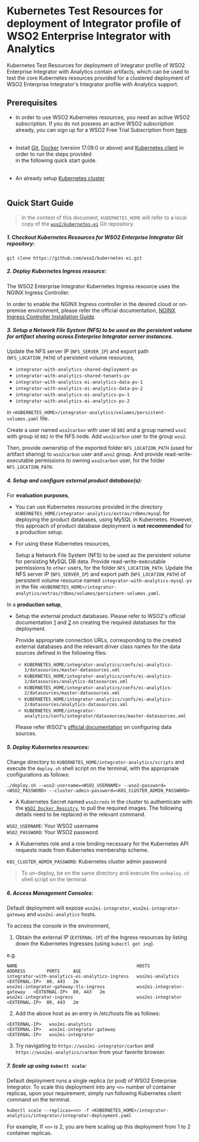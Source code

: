 # Kubernetes Test Resources for deployment of Integrator profile of WSO2 Enterprise Integrator with Analytics

Kubernetes Test Resources for deployment of Integrator profile of WSO2 Enterprise Integrator with Analytics
contain artifacts, which can be used to test the core Kubernetes resources provided for a clustered deployment
of WSO2 Enterprise Integrator's Integrator profile with Analytics support.

## Prerequisites

* In order to use WSO2 Kubernetes resources, you need an active WSO2 subscription. If you do not possess an active WSO2
subscription already, you can sign up for a WSO2 Free Trial Subscription from [here](https://wso2.com/free-trial-subscription).<br><br>

* Install [Git](https://git-scm.com/book/en/v2/Getting-Started-Installing-Git), [Docker](https://www.docker.com/get-docker)
(version 17.09.0 or above) and [Kubernetes client](https://kubernetes.io/docs/tasks/tools/install-kubectl/)
in order to run the steps provided<br>in the following quick start guide.<br><br>

* An already setup [Kubernetes cluster](https://kubernetes.io/docs/setup/pick-right-solution/)<br><br>
 
## Quick Start Guide

>In the context of this document, `KUBERNETES_HOME` will refer to a local copy of the [`wso2/kubernetes-ei`](https://github.com/wso2/kubernetes-ei/)
Git repository.<br>

##### 1. Checkout Kubernetes Resources for WSO2 Enterprise Integrator Git repository:

```
git clone https://github.com/wso2/kubernetes-ei.git
```

##### 2. Deploy Kubernetes Ingress resource:

The WSO2 Enterprise Integrator Kubernetes Ingress resource uses the NGINX Ingress Controller.

In order to enable the NGINX Ingress controller in the desired cloud or on-premise environment,
please refer the official documentation, [NGINX Ingress Controller Installation Guide](https://kubernetes.github.io/ingress-nginx/deploy/).

##### 3. Setup a Network File System (NFS) to be used as the persistent volume for artifact sharing across Enterprise Integrator server instances.

Update the NFS server IP (`NFS_SERVER_IP`) and export path (`NFS_LOCATION_PATH`) of persistent volume resources,

* `integrator-with-analytics-shared-deployment-pv`
* `integrator-with-analytics-shared-tenants-pv`
* `integrator-with-analytics-ei-analytics-data-pv-1`
* `integrator-with-analytics-ei-analytics-data-pv-2`
* `integrator-with-analytics-ei-analytics-pv-1`
* `integrator-with-analytics-ei-analytics-pv-2`

in `<KUBERNETES_HOME>/integrator-analytics/volumes/persistent-volumes.yaml` file.

Create a user named `wso2carbon` with user id `802` and a group named `wso2` with group id `802` in the NFS node.
Add `wso2carbon` user to the group `wso2`.

Then, provide ownership of the exported folder `NFS_LOCATION_PATH` (used for artifact sharing) to `wso2carbon` user and `wso2` group.
And provide read-write-executable permissions to owning `wso2carbon` user, for the folder `NFS_LOCATION_PATH`.

##### 4. Setup and configure external product database(s):

For **evaluation purposes**,

* You can use Kubernetes resources provided in the directory `KUBERNETES_HOME/integrator-analytics/extras/rdbms/mysql`
for deploying the product databases, using MySQL in Kubernetes. However, this approach of product database deployment is
**not recommended** for a production setup.

* For using these Kubernetes resources,

    Setup a Network File System (NFS) to be used as the persistent volume for persisting MySQL DB data.
    Provide read-write-executable permissions to `other` users, for the folder `NFS_LOCATION_PATH`.
    Update the NFS server IP (`NFS_SERVER_IP`) and export path (`NFS_LOCATION_PATH`) of persistent volume resource
    named `integrator-with-analytics-mysql-pv` in the file `<KUBERNETES_HOME>/integrator-analytics/extras/rdbms/volumes/persistent-volumes.yaml`.
    
In a **production setup**,

* Setup the external product databases. Please refer to WSO2's official documentation [1](https://docs.wso2.com/display/EI620/Clustering+the+ESB+Profile#ClusteringtheESBProfile-Creatingthedatabases)
  and [2](https://docs.wso2.com/display/EI620/Minimum+High+Availability+Deployment) on creating the required databases for the deployment.
  
  Provide appropriate connection URLs, corresponding to the created external databases and the relevant driver class names for the data sources defined in
  the following files:
  
  * `KUBERNETES_HOME/integrator-analytics/confs/ei-analytics-1/datasources/master-datasources.xml`
  * `KUBERNETES_HOME/integrator-analytics/confs/ei-analytics-1/datasources/analytics-datasources.xml`
  * `KUBERNETES_HOME/integrator-analytics/confs/ei-analytics-2/datasources/master-datasources.xml`
  * `KUBERNETES_HOME/integrator-analytics/confs/ei-analytics-2/datasources/analytics-datasources.xml`
  * `KUBERNETES_HOME/integrator-analytics/confs/integrator/datasources/master-datasources.xml`
  
  Please refer WSO2's [official documentation](https://docs.wso2.com/display/ADMIN44x/Configuring+master-datasources.xml) on configuring data sources.
    
##### 5. Deploy Kubernetes resources:

Change directory to `KUBERNETES_HOME/integrator-analytics/scripts` and execute the `deploy.sh` shell script on the terminal, with the appropriate configurations as follows:

```
./deploy.sh --wso2-username=<WSO2_USERNAME> --wso2-password=<WSO2_PASSWORD> --cluster-admin-password=<K8S_CLUSTER_ADMIN_PASSWORD>
```

* A Kubernetes Secret named `wso2creds` in the cluster to authenticate with the [`WSO2 Docker Registry`](https://docker.wso2.com), to pull the required images.
The following details need to be replaced in the relevant command.

`WSO2_USERNAME`: Your WSO2 username<br>
`WSO2_PASSWORD`: Your WSO2 password

* A Kubernetes role and a role binding necessary for the Kubernetes API requests made from Kubernetes membership scheme.

`K8S_CLUSTER_ADMIN_PASSWORD`: Kubernetes cluster admin password

>To un-deploy, be on the same directory and execute the `undeploy.sh` shell script on the terminal.

##### 6. Access Management Consoles:

Default deployment will expose `wso2ei-integrator`, `wso2ei-integrator-gateway` and `wso2ei-analytics` hosts.

To access the console in the environment,

1. Obtain the external IP (`EXTERNAL-IP`) of the Ingress resources by listing down the Kubernetes Ingresses (using `kubectl get ing`).

e.g.

```
NAME                                             HOSTS                       ADDRESS        PORTS     AGE
integrator-with-analytics-ei-analytics-ingress   wso2ei-analytics            <EXTERNAL-IP>  80, 443   2m
wso2ei-integrator-gateway-tls-ingress            wso2ei-integrator-gateway   <EXTERNAL-IP>  80, 443   2m
wso2ei-integrator-ingress                        wso2ei-integrator           <EXTERNAL-IP>  80, 443   2m
```

2. Add the above host as an entry in /etc/hosts file as follows:

```
<EXTERNAL-IP>	wso2ei-analytics
<EXTERNAL-IP>	wso2ei-integrator-gateway
<EXTERNAL-IP>	wso2ei-integrator
```

3. Try navigating to `https://wso2ei-integrator/carbon` and `https://wso2ei-analytics/carbon` from your favorite browser.

##### 7. Scale up using `kubectl scale`:

Default deployment runs a single replica (or pod) of WSO2 Enterprise Integrator. To scale this deployment into any `<n>` number of
container replicas, upon your requirement, simply run following Kubernetes client command on the terminal.

```
kubectl scale --replicas=<n> -f <KUBERNETES_HOME>/integrator-analytics/integrator/integrator-deployment.yaml
```

For example, If `<n>` is 2, you are here scaling up this deployment from 1 to 2 container replicas.
